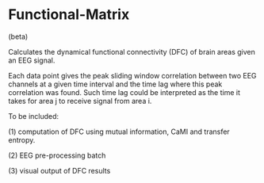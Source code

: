 # Functional-Matrix
(beta)

Calculates the dynamical functional connectivity (DFC) of brain areas given an EEG signal.

Each data point gives the peak sliding window correlation between two EEG channels at
a given time interval and the time lag where this peak correlation was found. 
Such time lag could be interpreted as the time it takes for area j to receive signal
from area i.

To be included: 

(1) computation of DFC using mutual information, CaMI and transfer entropy.

(2) EEG pre-processing batch

(3) visual output of DFC results
